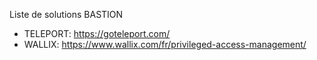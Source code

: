Liste de solutions BASTION
  - TELEPORT: https://goteleport.com/
  - WALLIX: https://www.wallix.com/fr/privileged-access-management/
